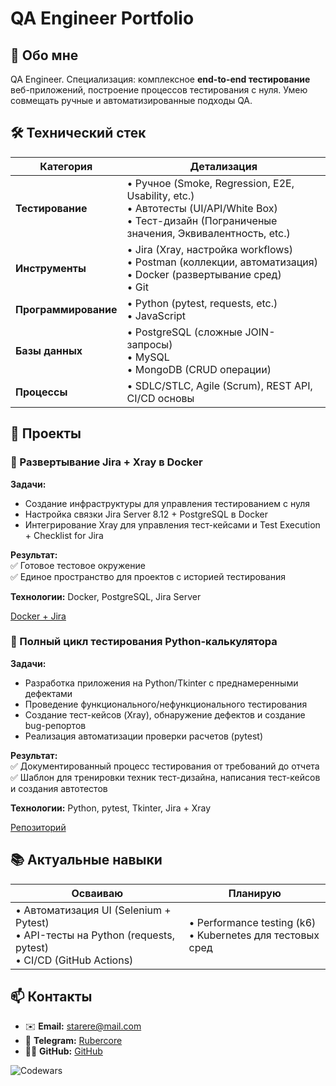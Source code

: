 # QA Engineer Portfolio

## 👋 Обо мне  
QA Engineer. Специализация: комплексное **end-to-end тестирование** веб-приложений, построение процессов тестирования с нуля. Умею совмещать ручные и автоматизированные подходы QA.  

## 🛠️ Технический стек  
| **Категория**       | **Детализация**                                                                 |
|----------------------|---------------------------------------------------------------------------------|
| **Тестирование**     | • Ручное (Smoke, Regression, E2E, Usability, etc.) <br>• Автотесты (UI/API/White Box) <br>• Тест-дизайн (Пограниченые значения, Эквивалентность, etc.) |
| **Инструменты**      | • Jira (Xray, настройка workflows) <br>• Postman (коллекции, автоматизация) <br>• Docker (развертывание сред) <br>• Git |
| **Программирование** | • Python (pytest, requests, etc.) <br>• JavaScript |
| **Базы данных**      | • PostgreSQL (сложные JOIN-запросы) <br>• MySQL <br>• MongoDB (CRUD операции) |
| **Процессы**         | • SDLC/STLC, Agile (Scrum), REST API, CI/CD основы  

## 💼 Проекты  

### 🐳 Развертывание Jira + Xray в Docker  
**Задачи:**  
- Создание инфраструктуры для управления тестированием с нуля  
- Настройка связки Jira Server 8.12 + PostgreSQL в Docker  
- Интегрирование Xray для управления тест-кейсами и Test Execution + Checklist for Jira

**Результат:**  
✅ Готовое тестовое окружение  
✅ Единое пространство для проектов с историей тестирования  

**Технологии:** Docker, PostgreSQL, Jira Server  

[Docker + Jira](https://github.com/Ewerall/QA-Portfolio/tree/main/jira-docker)


### 🧮 Полный цикл тестирования Python-калькулятора  
**Задачи:**  
- Разработка приложения на Python/Tkinter с преднамеренными дефектами  
- Проведение функционального/нефункционального тестирования  
- Создание тест-кейсов (Xray), обнаружение дефектов и создание bug-репортов  
- Реализация автоматизации проверки расчетов (pytest)  

**Результат:**  
✅ Документированный процесс тестирования от требований до отчета  
✅ Шаблон для тренировки техник тест-дизайна, написания тест-кейсов и создания автотестов 

**Технологии:** Python, pytest, Tkinter, Jira + Xray

[Репозиторий](https://github.com/Ewerall/CalcQA)


## 📚 Актуальные навыки  
| **Осваиваю**                | **Планирую**             |  
|-----------------------------|--------------------------|  
| • Автоматизация UI (Selenium + Pytest) <br>• API-тесты на Python (requests, pytest) <br>• CI/CD (GitHub Actions) | • Performance testing (k6) <br>• Kubernetes для тестовых сред |  

## 📫 Контакты  
- ✉️ **Email:** starere@mail.com  
- 📱 **Telegram:** [Rubercore](https://t.me/Rubercore)  
- 👨‍💻 **GitHub:** [GitHub](https://github.com/Ewerall)

![Codewars](https://github.r2v.ch/codewars?user=Ewerall&name=true&top_languages=true&stroke=%230000CD&theme=midnight_blue)
